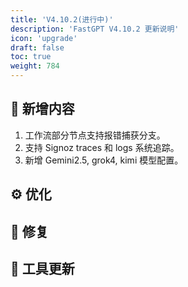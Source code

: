 ```yaml
---
title: 'V4.10.2(进行中)'
description: 'FastGPT V4.10.2 更新说明'
icon: 'upgrade'
draft: false
toc: true
weight: 784
---
```


## 🚀 新增内容

1. 工作流部分节点支持报错捕获分支。
2. 支持 Signoz traces 和 logs 系统追踪。
3. 新增 Gemini2.5, grok4, kimi 模型配置。
   
## ⚙️ 优化



## 🐛 修复


## 🔨 工具更新

